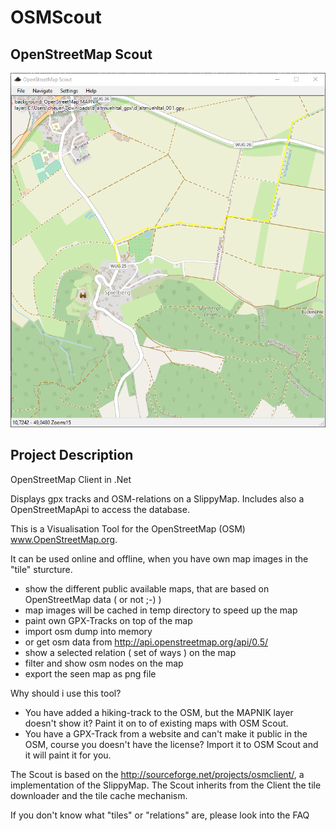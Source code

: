 # OSMScout

## OpenStreetMap Scout

![OpenStreetMap Scout](/OpenStreetMapScoutScreenshot1.png)

## Project Description

OpenStreetMap Client in .Net

Displays gpx tracks and OSM-relations on a SlippyMap. Includes also a OpenStreetMapApi to access the database.

This is a Visualisation Tool for the OpenStreetMap (OSM) www.OpenStreetMap.org.

It can be used online and offline, when you have own map images in the "tile" sturcture.



- show the different public available maps, that are based on OpenStreetMap data ( or not ;-) )
- map images will be cached in temp directory to speed up the map
- paint own GPX-Tracks on top of the map
- import osm dump into memory
- or get osm data from http://api.openstreetmap.org/api/0.5/
- show a selected relation ( set of ways ) on the map
- filter and show osm nodes on the map
- export the seen map as png file

Why should i use this tool?
- You have added a hiking-track to the OSM, but the MAPNIK layer doesn't show it? Paint it on to of existing maps with OSM Scout.
- You have a GPX-Track from a website and can't make it public in the OSM, course you doesn't have the license? Import it to OSM Scout and it will paint it for you.

The Scout is based on the http://sourceforge.net/projects/osmclient/, a implementation of the SlippyMap. The Scout inherits from the Client the tile downloader and the tile cache mechanism.

If you don't know what "tiles" or "relations" are, please look into the FAQ
